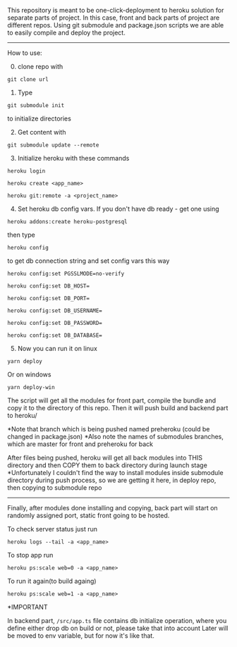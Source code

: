 This repository is meant to be one-click-deployment to heroku solution for separate parts of project.
In this case, front and back parts of project are different repos.
Using git submodule and package.json scripts we are able to easily compile and deploy the project.

---

How to use:

0. clone repo with

`git clone url`

1. Type

`git submodule init`

to initialize directories

2. Get content with

`git submodule update --remote`

3. Initialize heroku with these commands

`heroku login`

`heroku create <app_name>`

`heroku git:remote -a <project_name>`

4. Set heroku db config vars. If you don't have db ready - get one using

`heroku addons:create heroku-postgresql`

then type

`heroku config`

to get db connection string and set config vars this way

`heroku config:set PGSSLMODE=no-verify`

`heroku config:set DB_HOST=`

`heroku config:set DB_PORT=`

`heroku config:set DB_USERNAME=`

`heroku config:set DB_PASSWORD=`

`heroku config:set DB_DATABASE=`

5. Now you can run it on linux

`yarn deploy`

Or on windows

`yarn deploy-win`

The script will get all the modules for front part, compile the bundle and copy it to the directory of this repo.
Then it will push build and backend part to heroku/

\*Note that branch which is being pushed named preheroku (could be changed in package.json)
\*Also note the names of submodules branches, which are master for front and preheroku for back

After files being pushed, heroku will get all back modules into THIS directory and then COPY them to back directory during launch stage
\*Unfortunately I couldn't find the way to install modules inside submodule directory during push process, so we are getting it here, in deploy repo, then copying to submodule repo

---

Finally, after modules done installing and copying, back part will start on randomly assigned port, static front going to be hosted.

To check server status just run

`heroku logs --tail -a <app_name>`

To stop app run

`heroku ps:scale web=0 -a <app_name>`

To run it again(to build againg)

`heroku ps:scale web=1 -a <app_name>`

\*IMPORTANT

In backend part, `/src/app.ts` file contains db initialize operation, where you define either drop db on build or not, please take that into account
Later will be moved to env variable, but for now it's like that.
